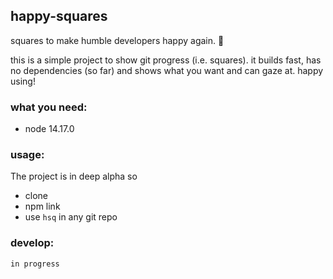 ## happy-squares

squares to make humble developers happy again. :tomato:

this is a simple project to show git progress (i.e. <insert your color> squares). it builds fast, has no dependencies (so far) and shows what you want and can gaze at. happy using!

### what you need:

- node 14.17.0

### usage:

The project is in deep alpha so
- clone
- npm link
- use `hsq` in any git repo

### develop:

`in progress`
